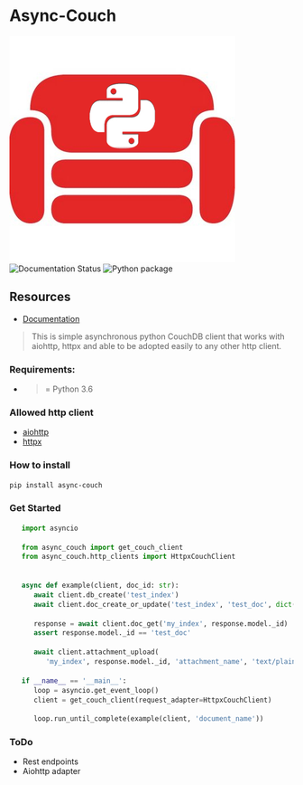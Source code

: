 # Async-Couch

![Logo](docs/source/_static/logo.jpg)
![Documentation Status](https://readthedocs.org/projects/async-couch/badge/?version=latest)
![Python package](https://github.com/symstu/async-couch/workflows/Python%20package/badge.svg?branch=master)

## Resources
   * [Documentation](https://async-couch.readthedocs.io/en/latest/)

> This is simple asynchronous python CouchDB client that works with
> aiohttp, httpx and able to be adopted easily to any other http client.

### Requirements:
   * >= Python 3.6

### Allowed http client
   * [aiohttp](https://docs.aiohttp.org/en/stable/>)
   * [httpx](https://www.python-httpx.org/>)

### How to install
```bash 
pip install async-couch
```

### Get Started
```python
   import asyncio

   from async_couch import get_couch_client
   from async_couch.http_clients import HttpxCouchClient


   async def example(client, doc_id: str):
      await client.db_create('test_index')
      await client.doc_create_or_update('test_index', 'test_doc', dict(val=1))

      response = await client.doc_get('my_index', response.model._id)
      assert response.model._id == 'test_doc'

      await client.attachment_upload(
         'my_index', response.model._id, 'attachment_name', 'text/plain', b'\0')

   if __name__ == '__main__':
      loop = asyncio.get_event_loop()
      client = get_couch_client(request_adapter=HttpxCouchClient)

      loop.run_until_complete(example(client, 'document_name'))
```

### ToDo
* Rest endpoints
* Aiohttp adapter
